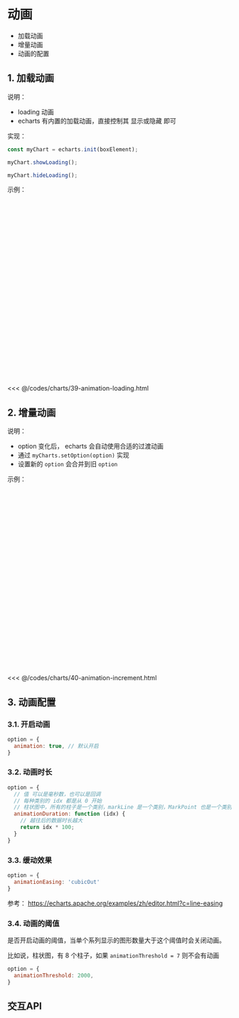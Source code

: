 # 动画

* 加载动画
* 增量动画
* 动画的配置

## 1. 加载动画

说明：

* loading 动画
* echarts 有内置的加载动画，直接控制其 显示或隐藏 即可

实现：

```javascript
const myChart = echarts.init(boxElement);

myChart.showLoading();

myChart.hideLoading();
```

示例：

<div id="box_39-animation-loading" style="width: 400px; height: 400px;"></div>
<script type="module">
  const myChart = echarts.init(document.querySelector('#box_39-animation-loading'));
  myChart.showLoading();
  setTimeout(() => myChart.hideLoading(), 3000);
</script>

<<< @/codes/charts/39-animation-loading.html

## 2. 增量动画

说明：

* option 变化后， echarts 会自动使用合适的过渡动画
* 通过 `myCharts.setOption(option)` 实现
* 设置新的 `option` 会合并到旧 `option`

示例：

<div id="box_40-animation-increment" style="width: 600px; height: 400px;"></div>
<script type="module">
  const myChart = echarts.init(document.querySelector('#box_40-animation-increment'));
  myChart.setOption({
    dataset: {
      dimensions: ['name', 'math'],
      source: [],
    },
    yAxis: { type: 'category'},
    xAxis: { type: 'value'},
    series: [
      { name: '语文', type: 'bar', label: {show: true}, barWidth: '30%',
        encode: { y: 'name', x: 'math'}
      },
    ]
  });
  let source = [
    { name: '张三', math: 90 }, { name: '李四', math: 80 },
    { name: '王五', math: 70 }, { name: '赵六', math: 60 },
  ];
  setInterval(() => {
    source = source.map(({name, math}) => ({ name, math: math + Math.floor(Math.random() * 10) }));
    myChart.setOption({ dataset: { source } })
  }, 1000);
</script>

<<< @/codes/charts/40-animation-increment.html

## 3. 动画配置

### 3.1. 开启动画

```javascript
option = {
  animation: true, // 默认开启
}
```

### 3.2. 动画时长

```javascript
option = {
  // 值 可以是毫秒数，也可以是回调
  // 每种类别的 idx 都是从 0 开始
  // 柱状图中，所有的柱子是一个类别，markLine 是一个类别，MarkPoint 也是一个类别
  animationDuration: function (idx) {
    // 越往后的数据时长越大
    return idx * 100;
  }
}
```

### 3.3. 缓动效果

```javascript
option = {
  animationEasing: 'cubicOut'
}
```

参考： https://echarts.apache.org/examples/zh/editor.html?c=line-easing

### 3.4. 动画的阈值

是否开启动画的阈值，当单个系列显示的图形数量大于这个阈值时会关闭动画。

比如说，柱状图，有 8 个柱子，如果 `animationThreshold = 7` 则不会有动画 

```javascript
option = {
  animationThreshold: 2000,
}
```

## 交互API
